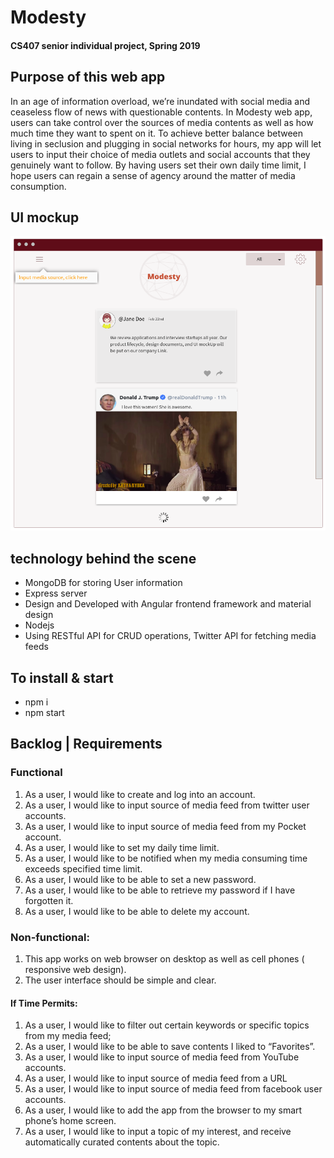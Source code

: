 # Modesty 

#### CS407 senior individual project, Spring 2019

## Purpose of this web app

In an age of information overload, we’re inundated with social media and ceaseless
flow of news with questionable contents. In Modesty web app, users can take
control over the sources of media contents as well as how much time they want to
spent on it. To achieve better balance between living in seclusion and plugging in
social networks for hours, my app will let users to input their choice of media
outlets and social accounts that they genuinely want to follow. By having users set
their own daily time limit, I hope users can regain a sense of agency around the
matter of media consumption.

## UI mockup
![Home Page MockUP](/img/modestyUImock.png)

## technology behind the scene

- MongoDB for storing User information 
- Express server
- Design and Developed with Angular frontend framework and material design
- Nodejs
- Using RESTful API for CRUD operations, Twitter API for fetching media feeds


## To install & start 

- npm i
- npm start 


## Backlog | Requirements

### Functional
1. As a user, I would like to create and log into an account.
2. As a user, I would like to input source of media feed from twitter user accounts.
3. As a user, I would like to input source of media feed from my Pocket account.
4. As a user, I would like to set my daily time limit.
5. As a user, I would like to be notified when my media consuming time exceeds specified time limit.
6. As a user, I would like to be able to set a new password.
7. As a user, I would like to be able to retrieve my password if I have forgotten it.
8. As a user, I would like to be able to delete my account.


### Non-functional:
1. This app works on web browser on desktop as well as cell phones ( responsive
web design).
2. The user interface should be simple and clear.


#### If Time Permits:
1. As a user, I would like to filter out certain keywords or specific topics from my
media feed;
2. As a user, I would like to be able to save contents I liked to “Favorites”.
3. As a user, I would like to input source of media feed from YouTube accounts.
4. As a user, I would like to input source of media feed from a URL
5. As a user, I would like to input source of media feed from facebook user
accounts.
6. As a user, I would like to add the app from the browser to my smart phone’s
home screen.
7. As a user, I would like to input a topic of my interest, and receive automatically
curated contents about the topic.




